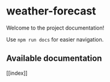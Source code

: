 # weather-forecast

Welcome to the project documentation!

Use `npm run docs` for easier navigation.

## Available documentation

[[index]]
